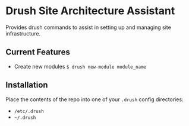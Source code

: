 Drush Site Architecture Assistant
================================================================================
Provides drush commands to assist in setting up and managing site infrastructure.

Current Features
--------------------------------------------------------------------------------
- Create new modules `$ drush new-module module_name`

Installation
--------------------------------------------------------------------------------
Place the contents of the repo into one of your `.drush` config directories:
- `/etc/.drush`
- `~/.drush`
